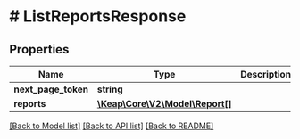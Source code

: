 # # ListReportsResponse

## Properties

Name | Type | Description | Notes
------------ | ------------- | ------------- | -------------
**next_page_token** | **string** |  | [optional]
**reports** | [**\Keap\Core\V2\Model\Report[]**](Report.md) |  | [optional]

[[Back to Model list]](../../README.md#models) [[Back to API list]](../../README.md#endpoints) [[Back to README]](../../README.md)
